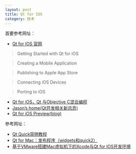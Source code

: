 ```yaml
---
layout: post
title: Qt for IOS
categery: 技术
---
```


首要参考网址：

* [Qt for IOS 官网](http://doc.qt.io/qt-5/examples-ios.html "qt for ios")

> Getting Started with Qt for iOS

> Creating a Mobile Application

> Publishing to Apple App Store

> Connecting iOS Devices

> Porting to iOS

* [Qt for iOS，Qt 与Objective C混合编程](http://blog.csdn.net/foruok/article/details/43351137 "qt for ios")
* [Jason’s home(Qt开发相关新讯息)](http://blog.csdn.net/wsj18808050 "qt for ios")
* [Qt for iOS Preview(blog)](http://blog.qt.io/blog/2013/03/05/qt-for-ios-preview/ "qt for ios")

参考网址：

* [Qt Quick简明教程](http://blog.csdn.net/column/details/qtquick.html "qt for ios")
* [Qt for Mac：发布程序（widgets和quick2）](http://blog.csdn.net/wsj18808050/article/details/44223065 "qt for ios")
* [基于VMware搭建Mac虚拟机下的Xcode与Qt for IOS开发环境](http://www.docin.com/p-785852955.html "qt for ios")
